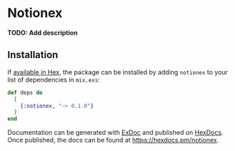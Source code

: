 # Notionex

**TODO: Add description**

## Installation

If [available in Hex](https://hex.pm/docs/publish), the package can be installed
by adding `notionex` to your list of dependencies in `mix.exs`:

```elixir
def deps do
  [
    {:notionex, "~> 0.1.0"}
  ]
end
```

Documentation can be generated with [ExDoc](https://github.com/elixir-lang/ex_doc)
and published on [HexDocs](https://hexdocs.pm). Once published, the docs can
be found at <https://hexdocs.pm/notionex>.

